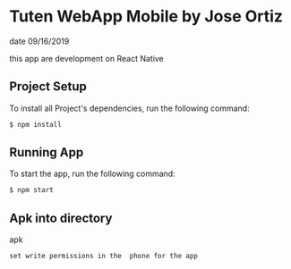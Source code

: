 # Tuten WebApp Mobile by Jose Ortiz
 
 date 09/16/2019
 
this app are development on React Native


## Project Setup

To install all Project's dependencies, run the following command:

```bash
$ npm install
```
## Running App
To start the app, run the following command:

```bash
$ npm start
```
## Apk into directory
apk
```
set write permissions in the  phone for the app 
```




